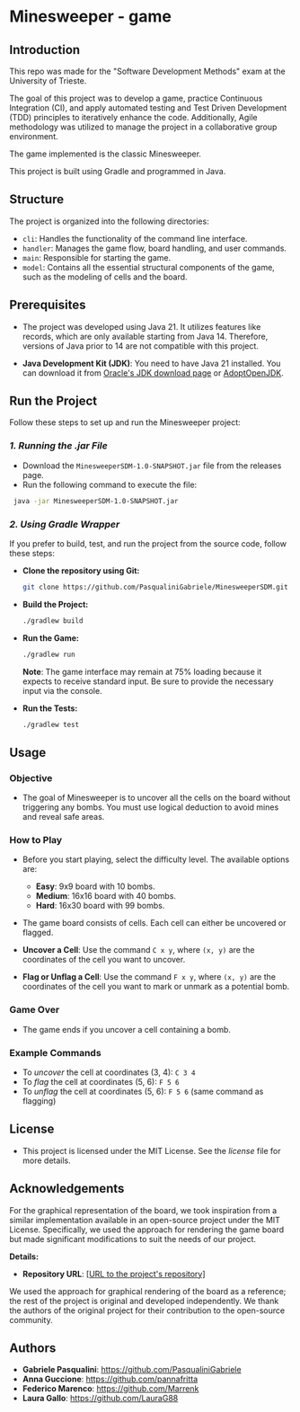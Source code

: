 # Minesweeper - game

## Introduction

This repo was made for the "Software Development Methods" exam at the University of Trieste.

The goal of this project was to develop a game, practice Continuous Integration (CI), and apply automated testing and Test Driven Development (TDD) principles to iteratively enhance the code. Additionally, Agile methodology was utilized to manage the project in a collaborative group environment.

The game implemented is the classic Minesweeper.

This project is built using Gradle and programmed in Java.

## Structure

The project is organized into the following directories:

- ` cli `: Handles the functionality of the command line interface.
- ` handler `: Manages the game flow, board handling, and user commands.
- ` main `: Responsible for starting the game.
- ` model `: Contains all the essential structural components of the game, such as the modeling of cells and the board.


## Prerequisites
- The project was developed using Java 21. It utilizes features like records, which are only available starting from Java 14. Therefore, versions of Java prior to 14 are not compatible with this project.

- **Java Development Kit (JDK)**: You need to have Java 21 installed. You can download it from [Oracle's JDK download page](https://www.oracle.com/java/technologies/javase-downloads.html) or [AdoptOpenJDK](https://adoptopenjdk.net/).

## Run the Project

Follow these steps to set up and run the Minesweeper project:

### **_1. Running the .jar File_**

- Download the `MinesweeperSDM-1.0-SNAPSHOT.jar` file from the releases page. 
- Run the following command to execute the file:

```sh
 java -jar MinesweeperSDM-1.0-SNAPSHOT.jar 
 ```

### **_2. Using Gradle Wrapper_**
If you prefer to build, test, and run the project from the source code, follow these steps:

- **Clone the repository using Git:** 
    ```sh
    git clone https://github.com/PasqualiniGabriele/MinesweeperSDM.git
    ```

- **Build the Project:**  
    ```sh
    ./gradlew build 
    ```

- **Run the Game:**  
    ```sh
    ./gradlew run 
    ```
    **Note**: The game interface may remain at 75% loading because it expects to receive standard input. Be sure to provide the necessary input via the console.

- **Run the Tests:** 
    ```sh
    ./gradlew test
    ```


## Usage

### Objective
- The goal of Minesweeper is to uncover all the cells on the board without triggering any bombs. You must use logical deduction to avoid mines and reveal safe areas.

### How to Play
- Before you start playing, select the difficulty level. The available options are:

    - **Easy**: 9x9 board with 10 bombs.
    - **Medium**: 16x16 board with 40 bombs.
    - **Hard**: 16x30 board with 99 bombs.  

- The game board consists of cells. Each cell can either be uncovered or flagged.
- **Uncover a Cell**: Use the command `C x y`, where `(x, y)` are the coordinates of the cell you want to uncover.
- **Flag or Unflag a Cell**: Use the command `F x y`, where `(x, y)` are the coordinates of the cell you want to mark or unmark as a potential bomb.

### Game Over
- The game ends if you uncover a cell containing a bomb.


### Example Commands
- To _uncover_ the cell at coordinates (3, 4): `C 3 4`
- To _flag_ the cell at coordinates (5, 6): `F 5 6`
- To _unflag_ the cell at coordinates (5, 6): `F 5 6` (same command as flagging)

## License
- This project is licensed under the MIT License. See the _license_ file for more details.

## Acknowledgements
For the graphical representation of the board, we took inspiration from a similar implementation available in an open-source project under the MIT License. Specifically, we used the approach for rendering the game board but made significant modifications to suit the needs of our project.

**Details:**
- **Repository URL**:  [\[URL to the project's repository\]](https://github.com/Squirrelbear/Minesweeper)

We used the approach for graphical rendering of the board as a reference; the rest of the project is original and developed independently. We thank the authors of the original project for their contribution to the open-source community.

## Authors
- **Gabriele Pasqualini**: https://github.com/PasqualiniGabriele
- **Anna Guccione**: https://github.com/pannafritta
- **Federico Marenco**: https://github.com/Marrenk
- **Laura Gallo**: https://github.com/LauraG88
